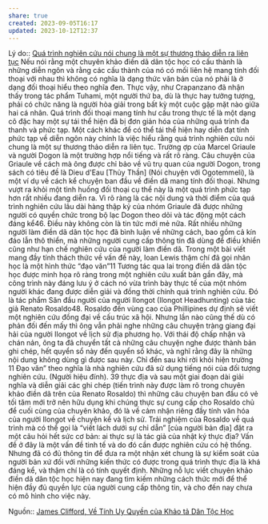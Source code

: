 ```yaml
---
share: true
created: 2023-09-05T16:17
updated: 2023-10-12T12:37
---
```


Lý do:: [Quá trình nghiên cứu nói chung là một sự thương thảo diễn ra liên tục](Qu%C3%A1%20tr%C3%ACnh%20nghi%C3%AAn%20c%E1%BB%A9u%20n%C3%B3i%20chung%20l%C3%A0%20m%E1%BB%99t%20s%E1%BB%B1%20th%C6%B0%C6%A1ng%20th%E1%BA%A3o%20di%E1%BB%85n%20ra%20li%C3%AAn%20t%E1%BB%A5c.md) 
Nếu nói rằng một chuyên khảo điền dã dân tộc học có cấu thành là những diễn ngôn và rằng các cấu thành của nó có mối liên hệ mang tính đối thoại với nhau thì không có nghĩa là dạng thức văn bản của nó phải là ở dạng đối thoại hiểu theo nghĩa đen. Thực vậy, như Crapanzano đã nhận thấy trong tác phẩm Tuhami, một người thứ ba, dù là thực hay tưởng tượng, phải có chức năng là người hòa giải trong bất kỳ một cuộc gặp mặt nào giữa hai cá nhân. Quá trình đối thoại mang tính hư cấu trong thực tế là một dạng cô đặc hay một sự tái thể hiện đã bị đơn giản hóa của những quá trình đa thanh và phức tạp. Một cách khác để có thể tái thể hiện hay diễn đạt tính phức tạp về diễn ngôn này chính là việc hiểu rằng quá trình nghiên cứu nói chung là một sự thương thảo diễn ra liên tục. Trường ợp của Marcel Griaule và người Dogon là một trường hợp nổi tiếng và rất rõ ràng. Câu chuyện của Griaule về cách mà ông được chỉ bảo về vũ trụ quan của người Dogon, trong sách có tiêu đề là Dieu d'Eau [Thủy Thần] (Nói chuyện với Ogotemmeli), là một ví dụ về cách kể chuyện ban đầu về điền dã mang tính đối thoại. Nhưng vượt ra khỏi một tình huống đối thoại cụ thể này là một quá trình phức tạp hơn rất nhiều đang diễn ra. Vì rõ ràng là các nội dung và thời điểm của quá trình nghiên cứu lâu dài hàng thập kỷ của nhóm Griaule đã được những người có quyền chức trong bộ lạc Dogon theo dõi và tác động một cách đáng kể46. Điều này không còn là tin tức mới mẻ nữa. Rất nhiều những người làm điền dã dân tộc học đã bình luận về những cách, bao gồm cả kín đáo lẫn thô thiển, mà những người cung cấp thông tin đã dùng để điều khiển cũng như hạn chế nghiên cứu của người làm điền dã. Trong một bài viết mang đầy tính thách thức về vấn đề này, Ioan Lewis thậm chí đã gọi nhân học là một hình thức “đạo văn”11 Tương tác qua lai trong điền dã dân tộc học được minh họa rõ ràng trong một nghiên cứu xuất bản gần đây, mà công trình này đáng lưu ý ở cách nó vừa trình bày thực tế của một nhóm người khác đang được diễn giải và đồng thời chính quá trình nghiên cứu. Đó là tác phẩm Săn đầu người của người Ilongot (Ilongot Headhunting) của tác giả Renato Rosaldo48. Rosaldo đến vùng cao của Phillipines dự định sẽ viết một nghiên cứu đồng đại về cấu trúc xã hội. Nhưng lần nào cũng thế dù có phản đối đến mấy thì ông vẫn phải nghe những câu chuyện tràng giang đại hải của người Ilongot về lịch sử địa phương họ. Với thái độ chấp nhận và chán nản, ông ta đã chuyển tất cả những câu chuyện nghe được thành bản ghi chép, hết quyển sổ này đến quyển số khác, và nghĩ rằng đây là những nội dung không dùng gì được sau này. Chỉ đến sau khi rời khỏi hiện trường 11 Đạo văn” theo nghĩa là nhà nghiên cứu đã sử dụng tiếng nói của đối tượng nghiên cứu. (Người hiệu đính). 39 thực địa và sau một giai đoạn dài giải nghĩa và diễn giải các ghi chép (tiến trình này được làm rõ trong chuyên khảo điền dã trên của Renato Rosaldo) thì những câu chuyện ban đầu có vẻ tối tăm mới trở nên hữu dụng khi chúng thực sự cung cấp cho Rosaldo chủ để cuối cùng của chuyên khảo, đó là về cảm nhận riêng đầy tính văn hóa của người Ilongot về chuyện kể và lịch sử. Trải nghiệm của Rosaldo về quá trình mà có thể gọi là “viết lách dưới sự chỉ dẫn” [của người bản địa] đặt ra một câu hỏi hết sức cơ bản: ai thực sự là tác giả của nhật ký thực địa? Vấn đề ở đây là một vấn đề tinh tế và do đó cần được nghiên cứu có hệ thống. Nhưng đã có đủ thông tin để đưa ra một nhận xét chung là sự kiểm soát của người bản xứ đối với những kiến thức có được trong quá trình thực địa là khá đáng kể, và thậm chí là có tính quyết định. Những nỗ lực viết chuyên khảo điền dã dân tộc học hiện nay đang tìm kiếm những cách thức mới để thể hiện đầy đủ quyền lực của người cung cấp thông tin, và cho đến nay chưa có mô hình cho việc này.

Nguồn:: [James Clifford, Về Tính Uy Quyền của Khảo tả Dân Tộc Học](../../../%CE%9E%20Ngu%E1%BB%93n/James%20Clifford,%20V%E1%BB%81%20T%C3%ADnh%20Uy%20Quy%E1%BB%81n%20c%E1%BB%A7a%20Kh%E1%BA%A3o%20t%E1%BA%A3%20D%C3%A2n%20T%E1%BB%99c%20H%E1%BB%8Dc.md)
